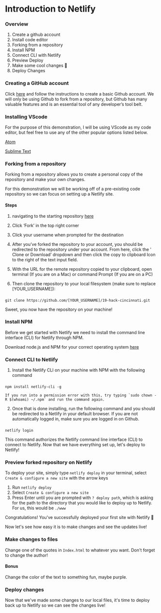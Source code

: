 # Introduction to Netlify

  
  

### Overview

1. Create a github account
2. Install code editor
3. Forking from a repository
4. Install NPM
5. Connect CLI with Netlify
6. Preview Deploy
7. Make some cool changes :taco:
8. Deploy Changes

  

### Creating a GitHub account

  

Click [here](https://github.com/join?source=header-home) and follow the instructions to create a basic Github account. We will only be using Github to fork from a repository, but Github has many valuable features and is an essential tool of any developer’s tool belt.

  

### Installing VScode

  

For the purpose of this demonstration, I will be using VScode as my code editor, but feel free to use any of the other popular options listed below.

  

[Atom](https://atom.io/)

[Sublime Text](https://www.sublimetext.com/)

  

### Forking from a repository

  

Forking from a repository allows you to create a personal copy of the repository and make your own changes.

For this demonstration we will be working off of a pre-existing code repository so we can focus on setting up a Netlify site.

  

#### Steps

1. navigating to the starting repository [here](https://github.com/jamstack-cincinnati/19-hack-cincinnati)

2. Click ‘Fork’ in the top right corner

3. Click your username when prompted for the destination

4. After you’ve forked the repository to your account, you should be redirected to the repository under your account. From here, click the ' Clone or Download’ dropdown and then click the copy to clipboard Icon to the right of the text input field.

5. With the URL for the remote repository copied to your clipboard, open terminal (If you are on a Mac) or command Prompt (If you are on a PC)

6. Then clone the repository to your local filesystem (make sure to replace [YOUR_USERNAME]):

###

	git clone https://github.com/[YOUR_USERNAME]/19-hack-cincinnati.git

Sweet, you now have the repository on your machine!
  
### Install NPM

Before we get started with Netlify we need to install the command line interface (CLI) for Netlify through NPM. 

Download node.js and NPM for your correct operating system [here](https://nodejs.org/en/) 
  
### Connect CLI to Netlify

1. Install the Netlify CLI on your machine with NPM  with the following command
###
	npm install netlify-cli -g

    If you run into a permission error with this, try typing `sudo chown -R $(whoami) ~/.npm` and run the command again.
2. Once that is done installing, run the following command and you should be redirected to a Netlify in your default browser. If you are not automatically logged in, make sure you are logged in on Github. 
###
	netlify login

This command authorizes the Netlify command line interface (CLI) to connect to Netlify. Now that we have everything set up, let's deploy to Netlify!


### Preview forked repository on Netlify

To deploy your site, simply type `netlify deploy` in your terminal, select `Create & configure a new site` with the arrow keys

1. Run `netlify deploy`
2. Select `Create & configure a new site` 
3. Press Enter until you are prompted with `? deploy path`, which is asking for the path to the directory that you would like to deploy up to Netlify. For us, this would be `./www`

Congratulations! You've successfully deployed your first site with Netlify 🚀 

Now let's see how easy it is to make changes and see the updates live!

### Make changes to files

  Change one of the quotes in `Index.html` to whatever you want. Don't forget to change the author! 
#### Bonus

Change the color of the text to something fun, maybe purple.

### Deploy changes

Now that we've made some changes to our local files, it's time to deploy back up to Netlify so we can see the changes live!

